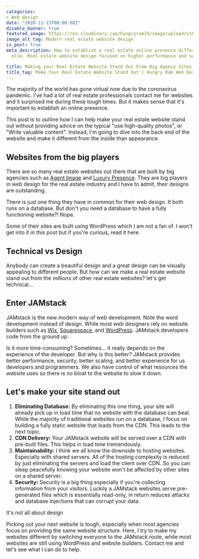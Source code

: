 ```yaml
---
categories:
- Web design
date: "2020-11-13T08:00:00Z"
disable_banner: true
featured_image: https://res.cloudinary.com/hungryram19/image/upload/v1605336010/hungryram/idx_qpqe5l.png
image_alt_tag: Modern real estate website design
is_post: true
meta_description: How to establish a real estate online presence different from everybody
  else. Real estate website design focused on higher performance and security.

title: Making your Real Estate Website Stand Out From Big Agency Sites
title_tag: Make Your Real Estate Website Stand Out | Hungry Ram Web Design
---
```

The majority of the world has gone virtual now due to the coronavirus pandemic. I've had a lot of real estate professionals contact me for websites and it surprised me during these tough times. But it makes sense that it's important to establish an online presence.

This post is to outline how I can help make your real estate website stand out without providing advice on the typical "use high-quality photos", or "Write valuable content". Instead, I'm going to dive into the back end of the website and make it different from the inside than appearance.

## Websites from the big players

There are so many real estate websites out there that are built by big agencies such as [Agent Image](https://www.agentimage.com/) and [Luxury Presence](). They are big players in web design for the real estate industry and I have to admit, their designs are outstanding.

There is just one thing they have in common for their web design. It both runs on a database.  But don't you need a database to have a fully functioning website?! Nope.

Some of their sites are built using WordPress which I am not a fan of. I won't get into it in this post but if you're curious, read it here.

## Technical vs Design

Anybody can create a beautiful design and a great design can be visually appealing to different people. But how can we make a real estate website stand out from the millions of other real estate websites? let's get technical...

## Enter JAMstack

JAMstack is the new modern way of web development. Note the word development instead of design. While most web designers rely on website builders such as [Wix](https://www.wix.com/), [Squarespace](https://www.squarespace.com/), and [WordPress](). JAMstack developers code from the ground up.

Is it more time-consuming? Sometimes... it really depends on the experience of the developer. But why is this better? JAMstack provides better performance, security, better scaling, and better experience for us developers and programmers. We also have control of what resources the website uses so there is no bloat to the website to slow it down.

## Let's make your site stand out

1. **Eliminating Database:** By eliminating this one thing, your site will already pick up in load time that no website with the database can beat. While the majority of traditional websites run on a database, I focus on building a fully static website that loads from the CDN. This leads to the next topic.
2. **CDN Delivery:** Your JAMstack website will be served over a CDN with pre-built files. This helps in load time tremendously.
3. **Maintainability:** I think we all know the downside to hosting websites. Especially with shared servers. All of the hosting complexity is reduced by just eliminating the servers and load the client over CDN. So you can sleep peacefully knowing your website won't be affected by other sites on a shared server.
4. **Security:** Security is a big thing especially if you're collecting information from your visitors. Luckily a JAMstack websites serve pre-generated files which is essentially read-only, in return reduces attacks and database injections that can corrupt your data.

It's not all about design

Picking out your next website is tough, especially when most agencies focus on providing the same website structure. Here, I try to make my websites different by switching everyone to the JAMstack route, while most websites are still using WordPress and website builders. Contact me and let's see what I can do to help.